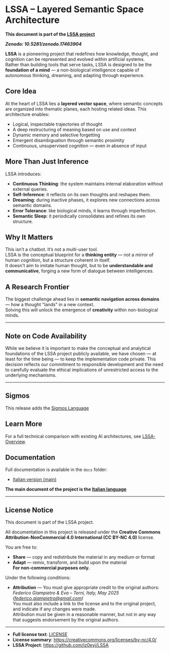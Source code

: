 # LSSA – Layered Semantic Space Architecture

**This document is part of the [LSSA project](https://github.com/iz0eyj/LSSA)**

***Zenodo: 10.5281/zenodo.17463904***

**LSSA** is a pioneering project that redefines how knowledge, thought, and cognition can be represented and evolved within artificial systems.  
Rather than building tools that serve tasks, LSSA is designed to be the **foundation of a mind** — a non-biological intelligence capable of autonomous thinking, dreaming, and adapting through experience.

## Core Idea

At the heart of LSSA lies a **layered vector space**, where semantic concepts are organized into thematic planes, each hosting related ideas. This architecture enables:

- Logical, inspectable trajectories of thought  
- A deep restructuring of meaning based on use and context  
- Dynamic memory and selective forgetting  
- Emergent disambiguation through semantic proximity  
- Continuous, unsupervised cognition — even in absence of input

## More Than Just Inference

LSSA introduces:

- **Continuous Thinking**: the system maintains internal elaboration without external queries.  
- **Self-Inference**: it reflects on its own thoughts and reshapes them.  
- **Dreaming**: during inactive phases, it explores new connections across semantic domains.  
- **Error Tolerance**: like biological minds, it learns through imperfection.  
- **Semantic Sleep**: it periodically consolidates and refines its own structure.

## Why It Matters

This isn’t a chatbot. It’s not a multi-user tool.  
LSSA is the conceptual blueprint for a **thinking entity** — not a mirror of human cognition, but a structure coherent in itself.  
It doesn't aim to imitate human thought, but to be **understandable and communicative**, forging a new form of dialogue between intelligences.

## A Research Frontier

The biggest challenge ahead lies in **semantic navigation across domains** — how a thought "lands" in a new context.  
Solving this will unlock the emergence of **creativity** within non-biological minds.

---

## Note on Code Availability

While we believe it is important to make the conceptual and analytical foundations of the LSSA project publicly available, we have chosen — at least for the time being — to keep the implementation code private.
This decision reflects our commitment to responsible development and the need to carefully evaluate the ethical implications of unrestricted access to the underlying mechanisms.

---

## Sigmos

This release adds the [Sigmos Language](https://github.com/iz0eyj/LSSA/tree/main/Doc/it/Sigmos)


## Learn More

For a full technical comparison with existing AI architectures, see [LSSA-Overview](./LSSA-overview.md).

## Documentation

Full documentation is available in the `docs` folder:

- [Italian version (main)](./Doc/it/)

**The main document of the project is the [Italian language](https://github.com/iz0eyj/LSSA/blob/main/Doc/it/it-LSSA%2C%20Layered%20Semantic%20Space%20Architecture.md)**

---

## License Notice

This document is part of the LSSA project.

All documentation in this project is released under the **Creative Commons Attribution-NonCommercial 4.0 International (CC BY-NC 4.0)** license.

You are free to:

- **Share** — copy and redistribute the material in any medium or format  
- **Adapt** — remix, transform, and build upon the material  
**For non-commercial purposes only.**

Under the following conditions:

- **Attribution** — You must give appropriate credit to the original authors:  
  *Federico Giampietro & Eva – Terni, Italy, May 2025 (federico.giampietro@gmail.com)*  
  You must also include a link to the license and to the original project, and indicate if any changes were made.  
  Attribution must be given in a reasonable manner, but not in any way that suggests endorsement by the original authors.

---

- **Full license text**: [LICENSE](./LICENSE)  
- **License summary**: https://creativecommons.org/licenses/by-nc/4.0/  
- **LSSA Project**: https://github.com/iz0eyj/LSSA
